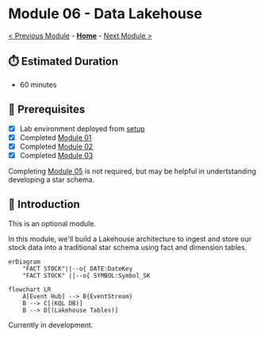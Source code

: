 # Module 06 - Data Lakehouse

[< Previous Module](../modules/module05.md) - **[Home](../README.md)** - [Next Module >](./module07.md)

## :stopwatch: Estimated Duration

* 60 minutes 

## :thinking: Prerequisites

- [x] Lab environment deployed from [setup](../modules/module00.md)
- [x] Completed [Module 01](../modules/module01.md)
- [x] Completed [Module 02](../modules/module02.md)
- [x] Completed [Module 03](../modules/module03.md)

Completing [Module 05](../modules/module05a.md) is not required, but may be helpful in undertstanding developing a star schema.

## :loudspeaker: Introduction

This is an optional module. 

In this module, we'll build a Lakehouse architecture to ingest and store our stock data into a traditional star schema using fact and dimension tables.

```mermaid
erDiagram
    "FACT STOCK"||--o{ DATE:DateKey
    "FACT STOCK" ||--o{ SYMBOL:Symbol_SK
```

```mermaid
flowchart LR
    A[Event Hub] --> B{EventStream}
    B --> C[(KQL DB)]
    B --> D[(Lakehouse Tables)]
```

Currently in development.
